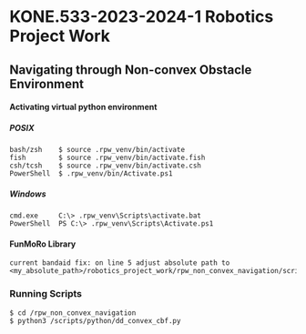 # KONE.533-2023-2024-1 Robotics Project Work
## Navigating through Non-convex Obstacle Environment

#### Activating virtual python environment
##### POSIX
	bash/zsh    $ source .rpw_venv/bin/activate
    fish        $ source .rpw_venv/bin/activate.fish
    csh/tcsh    $ source .rpw_venv/bin/activate.csh
    PowerShell  $ .rpw_venv/bin/Activate.ps1


##### Windows
    cmd.exe     C:\> .rpw_venv\Scripts\activate.bat
    PowerShell  PS C:\> .rpw_venv\Scripts\Activate.ps1

#### FunMoRo Library
    current bandaid fix: on line 5 adjust absolute path to <my_absolute_path>/robotics_project_work/rpw_non_convex_navigation/scripts/python/dd_convex_cbf.py

### Running Scripts

    $ cd /rpw_non_convex_navigation
    $ python3 /scripts/python/dd_convex_cbf.py





